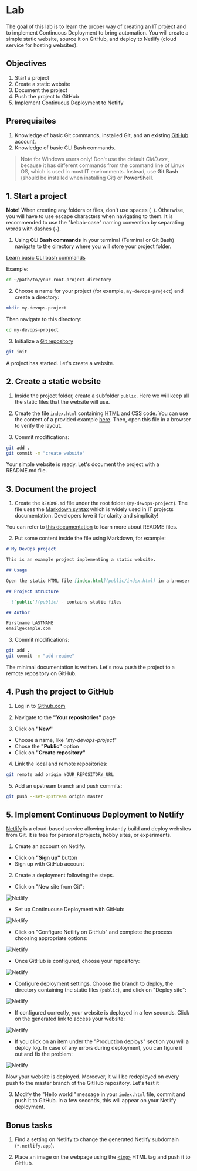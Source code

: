 
# Lab

The goal of this lab is to learn the proper way of creating an IT project and to implement Continuous Deployment to bring automation. You will create a simple static website, source it on GitHub, and deploy to Netlify (cloud service for hosting websites).

## Objectives

1. Start a project
2. Create a static website
3. Document the project
4. Push the project to GitHub
5. Implement Continuous Deployment to Netlify

## Prerequisites

1. Knowledge of basic Git commands, installed Git, and an existing [GitHub](https://github.com/) account.
2. Knowledge of basic CLI Bash commands.

> Note for Windows users only! Don't use the default *CMD.exe*, because it has different commands from the command line of Linux OS, which is used in most IT environments. Instead, use **Git Bash** (should be installed when installing Git) or **PowerShell**. 

## 1. Start a project

**Note!** When creating any folders or files, don't use spaces (` `). Otherwise, you will have to use escape characters when navigating to them. It is recommended to use the "kebab-case" naming convention by separating words with dashes (`-`).

1. Using **CLI Bash commands** in your terminal (Terminal or Git Bash) navigate to the directory where you will store your project folder.

[Learn basic CLI bash commands](https://www.educative.io/blog/bash-shell-command-cheat-sheet)

Example:

```bash 
cd ~/path/to/your-root-project-directory
```

2. Choose a name for your project (for example, `my-devops-project`) and create a directory:

```bash
mkdir my-devops-project
```

Then navigate to this directory:

```bash
cd my-devops-project
```

3. Initialize a [Git repository](https://git-scm.com/book/en/v2/Git-Basics-Getting-a-Git-Repository)

```bash
git init
```

A project has started. Let's create a website.

## 2. Create a static website

1. Inside the project folder, create a subfolder `public`. Here we will keep all the static files that the website will use.

2. Create the file `index.html` containing [HTML](https://developer.mozilla.org/en-US/docs/Web/HTML) and [CSS](https://developer.mozilla.org/en-US/docs/Web/CSS) code. You can use the content of a provided example [here](assets/index.html). Then, open this file in a browser to verify the layout.

3. Commit modifications:

```bash
git add .
git commit -m "create website"
```

Your simple website is ready. Let's document the project with a README.md file.

## 3. Document the project

1. Create the `README.md` file under the root folder (`my-devops-project`). The file uses the [Markdown syntax](https://www.markdownguide.org/basic-syntax/) which is widely used in IT projects documentation. Developers love it for clarity and simplicity!

You can refer to [this documentation](https://www.makeareadme.com/) to learn more about README files.

2. Put some content inside the file using Markdown, for example:

```md
# My DevOps project

This is an example project implementing a static website.

## Usage

Open the static HTML file [index.html](public/index.html) in a browser.

## Project structure

- [`public`](public) - contains static files

## Author

Firstname LASTNAME    
email@example.com
```

3. Commit modifications:

```bash
git add .
git commit -m "add readme"
```

The minimal documentation is written. Let's now push the project to a remote repository on GitHub.

## 4. Push the project to GitHub

1. Log in to [Github.com](https://github.com/)

2. Navigate to the **"Your repositories"** page

3. Click on **"New"**   
  - Choose a name, like *"my-devops-project"*
  - Chose the **"Public"** option
  - Click on **"Create repository"**

4. Link the local and remote repositories:

```bash
git remote add origin YOUR_REPOSITORY_URL
```

5. Add an upstream branch and push commits:

```bash
git push --set-upstream origin master
```

## 5. Implement Continuous Deployment to Netlify

[Netlify](https://www.netlify.com/) is a cloud-based service allowing instantly build and deploy websites from Git. It is free for personal projects, hobby sites, or experiments.

1. Create an account on Netlify.   
  - Click on **"Sign up"** button
  - Sign up with GitHub account

2. Create a deployment following the steps.

- Click on "New site from Git":

![Netlify](image/netlify-1.png)

- Set up Continuouse Deployment with GitHub:

![Netlify](image/netlify-2.png)

- Click on "Configure Netlify on GitHub" and complete the process choosing appropriate options:

![Netlify](image/netlify-3.png)

- Once GitHub is configured, choose your repository:

![Netlify](image/netlify-4.png)

- Configure deployment settings. Choose the branch to deploy, the directory containing the static files (`public`), and click on "Deploy site":

![Netlify](image/netlify-5.png)

- If configured correctly, your website is deployed in a few seconds. Click on the generated link to access your website:

![Netlify](image/netlify-6.png)

- If you click on an item under the "Production deploys" section you will a deploy log. In case of any errors during deployment, you can figure it out and fix the problem:

![Netlify](image/netlify-7.png)

Now your website is deployed. Moreover, it will be redeployed on every push to the master branch of the GitHub repository. Let's test it

3. Modify the "Hello world!" message in your `index.html` file, commit and push it to GitHub. In a few seconds, this will appear on your Netlify deployment.

## Bonus tasks

1. Find a setting on Netlify to change the generated Netlify subdomain (`*.netlify.app`).

2. Place an image on the webpage using the [`<img>`](https://developer.mozilla.org/en-US/docs/Web/HTML/Element/img) HTML tag and push it to GitHub.
